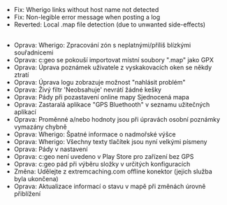 ##
- Fix: Wherigo links without host name not detected
- Fix: Non-legible error message when posting a log
- Reverted: Local .map file detection (due to unwanted side-effects)

##
- Oprava: Wherigo: Zpracování zón s neplatnými/příliš blízkými souřadnicemi
- Oprava: c:geo se pokouší importovat místní soubory ".map" jako GPX
- Oprava: Úprava poznámek uživatele z vyskakovacích oken se někdy ztratí
- Oprava: Úprava logu zobrazuje možnost "nahlásit problém"
- Oprava: Živý filtr 'Neobsahuje' nevrátí žádné kešky
- Oprava: Pády při pozastavení online mapy Sjednocená mapa
- Oprava: Zastaralá aplikace "GPS Bluethooth" v seznamu užitečných aplikací
- Oprava: Proměnné a/nebo hodnoty jsou při úpravách osobní poznámky vymazány chybně
- Oprava: Wherigo: Špatné informace o nadmořské výšce
- Oprava: Wherigo: Všechny texty tlačítek jsou nyní velkými písmeny
- Oprava: Pády v nastavení
- Oprava: c:geo není uvedeno v Play Store pro zařízení bez GPS
- Oprava: c:geo pád při výběru složky v určitých konfiguracích
- Změna: Udělejte z extremcaching.com offline konektor (jejich služba byla ukončena)
- Oprava: Aktualizace informací o stavu v mapě při změnách úrovně přiblížení

